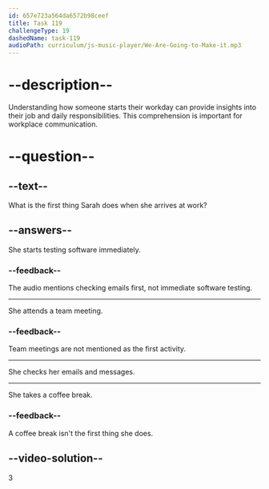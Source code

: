 ```yaml
---
id: 657e723a564da6572b98ceef
title: Task 119
challengeType: 19
dashedName: task-119
audioPath: curriculum/js-music-player/We-Are-Going-to-Make-it.mp3
---
```


<!-- Sarah: On arrival, I check my emails and messages from the team. It helps me plan my day. -->

# --description--

Understanding how someone starts their workday can provide insights into their job and daily responsibilities. This comprehension is important for workplace communication.

# --question--

## --text--

What is the first thing Sarah does when she arrives at work?

## --answers--

She starts testing software immediately.

### --feedback--

The audio mentions checking emails first, not immediate software testing.

---

She attends a team meeting.

### --feedback--

Team meetings are not mentioned as the first activity.

---

She checks her emails and messages.

---

She takes a coffee break.

### --feedback--

A coffee break isn't the first thing she does.

## --video-solution--

3
